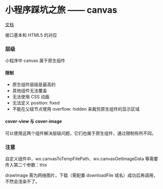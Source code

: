 # 小程序踩坑之旅 —— canvas

[文档](https://developers.weixin.qq.com/miniprogram/dev/api/canvas/wx.createOffscreenCanvas.html)

接口基本和 HTML5 的对应

### 层级

小程序中 canvas 属于原生组件

#### 限制

- 原生组件层级是最高的
- 其他组件无法覆盖
- 无法使用 CSS 动画
- 无法定义 position: fixed
- 不能在父级节点使用 overflow: hidden 来裁剪原生组件的显示区域

#### cover-view 与 cover-image

可以使用这两个组件解决层级问题，它们也属于原生组件，通过限制有所不同。

### 注意

自定义组件中，wx.canvasToTempFilePath、wx.canvasGetImageData 等需要传入第二个参数：this

drawImage 需为网络图片，下载（需配置 downloadFile 域名）成功后再调用，不然会渲染不了。